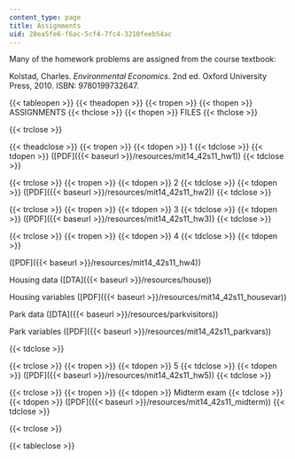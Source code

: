 ```yaml
---
content_type: page
title: Assignments
uid: 20ea5fe6-f6ac-5cf4-7fc4-3210feeb54ac
---
```


Many of the homework problems are assigned from the course textbook:

Kolstad, Charles. _Environmental Economics_. 2nd ed. Oxford University Press, 2010. ISBN: 9780199732647.

{{< tableopen >}}
{{< theadopen >}}
{{< tropen >}}
{{< thopen >}}
ASSIGNMENTS
{{< thclose >}}
{{< thopen >}}
FILES
{{< thclose >}}

{{< trclose >}}

{{< theadclose >}}
{{< tropen >}}
{{< tdopen >}}
1
{{< tdclose >}}
{{< tdopen >}}
([PDF]({{< baseurl >}}/resources/mit14_42s11_hw1))
{{< tdclose >}}

{{< trclose >}}
{{< tropen >}}
{{< tdopen >}}
2
{{< tdclose >}}
{{< tdopen >}}
([PDF]({{< baseurl >}}/resources/mit14_42s11_hw2))
{{< tdclose >}}

{{< trclose >}}
{{< tropen >}}
{{< tdopen >}}
3
{{< tdclose >}}
{{< tdopen >}}
([PDF]({{< baseurl >}}/resources/mit14_42s11_hw3))
{{< tdclose >}}

{{< trclose >}}
{{< tropen >}}
{{< tdopen >}}
4
{{< tdclose >}}
{{< tdopen >}}


([PDF]({{< baseurl >}}/resources/mit14_42s11_hw4))

Housing data ([DTA]({{< baseurl >}}/resources/house))

Housing variables ([PDF]({{< baseurl >}}/resources/mit14_42s11_housevar))

Park data ([DTA]({{< baseurl >}}/resources/parkvisitors))

Park variables ([PDF]({{< baseurl >}}/resources/mit14_42s11_parkvars))


{{< tdclose >}}

{{< trclose >}}
{{< tropen >}}
{{< tdopen >}}
5
{{< tdclose >}}
{{< tdopen >}}
([PDF]({{< baseurl >}}/resources/mit14_42s11_hw5))
{{< tdclose >}}

{{< trclose >}}
{{< tropen >}}
{{< tdopen >}}
Midterm exam
{{< tdclose >}}
{{< tdopen >}}
([PDF]({{< baseurl >}}/resources/mit14_42s11_midterm))
{{< tdclose >}}

{{< trclose >}}

{{< tableclose >}}